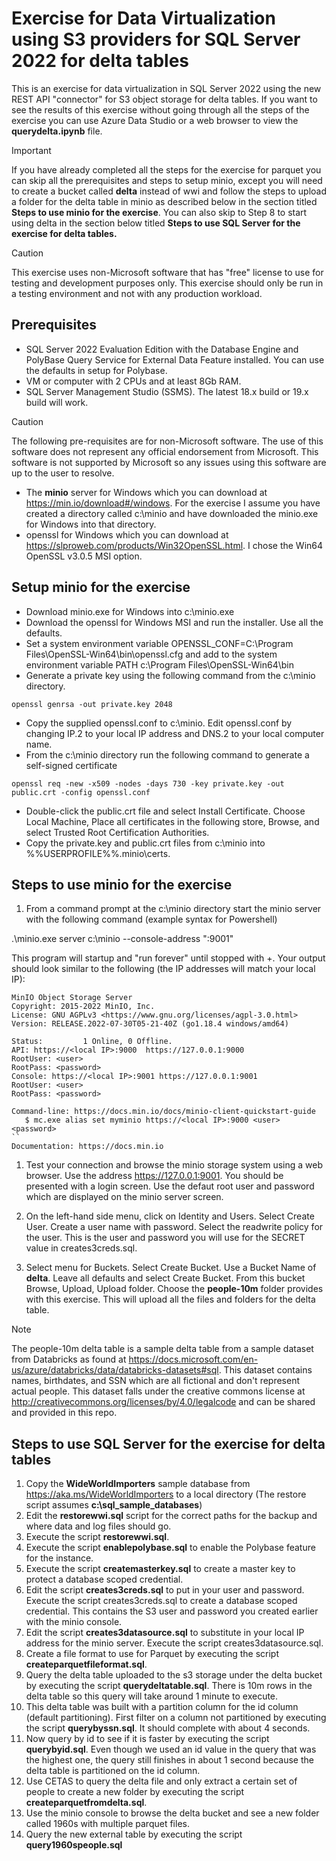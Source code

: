 # Exercise for Data Virtualization using S3 providers for SQL Server 2022 for delta tables

This is an exercise for data virtualization in SQL Server 2022 using the new REST API "connector" for S3 object storage for delta tables. If you want to see the results of this exercise without going through all the steps of the exercise you can use Azure Data Studio or a web browser to view the **querydelta.ipynb** file.

> [!IMPORTANT]
> If you have already completed all the steps for the exercise for parquet you can skip all the prerequisites and steps to setup minio, except you will need to create a bucket called **delta** instead of wwi and follow the steps to upload a folder for the delta table in minio as described below in the section titled **Steps to use minio for the exercise**. You can also skip to Step 8 to start using delta in the section below titled **Steps to use SQL Server for the exercise for delta tables.**

> [!CAUTION]
> This exercise uses non-Microsoft software that has "free" license to use for testing and development purposes only. This exercise should only be run in a testing environment and not with any production workload.
> 
## Prerequisites

- SQL Server 2022 Evaluation Edition with the Database Engine and PolyBase Query Service for External Data Feature installed. You can use the defaults in setup for Polybase.
- VM or computer with 2 CPUs and at least 8Gb RAM.
- SQL Server Management Studio (SSMS). The latest 18.x build or 19.x build will work.

> [!CAUTION]
> The following pre-requisites are for non-Microsoft software. The use of this software does not represent any official endorsement from Microsoft. This software is not supported by Microsoft so any issues using this software are up to the user to resolve.

- The **minio** server for Windows which you can download at https://min.io/download#/windows. For the exercise I assume you have created a directory called c:\minio and have downloaded the minio.exe for Windows into that directory.
- openssl for Windows which you can download at https://slproweb.com/products/Win32OpenSSL.html. I chose the Win64 OpenSSL v3.0.5 MSI option.

## Setup minio for the exercise

- Download minio.exe for Windows into c:\minio.exe
- Download the openssl for Windows MSI and run the installer. Use all the defaults.
- Set a system environment variable OPENSSL_CONF=C:\Program Files\OpenSSL-Win64\bin\openssl.cfg and add to the system environment variable PATH c:\Program Files\OpenSSL-Win64\bin
- Generate a private key using the following command from the c:\minio directory.

`openssl genrsa -out private.key 2048`

- Copy the supplied openssl.conf to c:\minio. Edit openssl.conf by changing IP.2 to your local IP address and DNS.2 to your local computer name.
- From the c:\minio directory run the following command to generate a self-signed certificate

`openssl req -new -x509 -nodes -days 730 -key private.key -out public.crt -config openssl.conf`

- Double-click the public.crt file and select Install Certificate. Choose Local Machine, Place all certificates in the following store, Browse, and select Trusted Root Certification Authorities.
- Copy the private.key and public.crt files from c:\minio into %%USERPROFILE%%\.minio\certs.

## Steps to use minio for the exercise

1. From a command prompt at the c:\minio directory start the minio server with the following command (example syntax for Powershell)

.\minio.exe server c:\minio --console-address ":9001"

This program will startup and "run forever" until stopped with <Ctrl>+<C>. Your output should look similar to the following (the IP addresses will match your local IP):

```
MinIO Object Storage Server
Copyright: 2015-2022 MinIO, Inc.
License: GNU AGPLv3 <https://www.gnu.org/licenses/agpl-3.0.html>
Version: RELEASE.2022-07-30T05-21-40Z (go1.18.4 windows/amd64)

Status:         1 Online, 0 Offline.
API: https://<local IP>:9000  https://127.0.0.1:9000
RootUser: <user>
RootPass: <password>
Console: https://<local IP>:9001 https://127.0.0.1:9001
RootUser: <user>
RootPass: <password>

Command-line: https://docs.min.io/docs/minio-client-quickstart-guide
   $ mc.exe alias set myminio https://<local IP>:9000 <user> <password>
``
Documentation: https://docs.min.io
```
1. Test your connection and browse the minio storage system using a web browser. Use the address https://127.0.0.1:9001. You should be presented with a login screen. Use the defaut root user and password which are displayed on the minio server screen.

1. On the left-hand side menu, click on Identity and Users. Select Create User. Create a user name with password. Select the readwrite policy for the user. This is the user and password you will use for the SECRET value in creates3creds.sql.

1. Select menu for Buckets. Select Create Bucket. Use a Bucket Name of **delta**. Leave all defaults and select Create Bucket. From this bucket Browse, Upload, Upload folder. Choose the **people-10m** folder provides with this exercise. This will upload all the files and folders for the delta table.

> [!NOTE]
> The people-10m delta table is a sample delta table from a sample dataset from Databricks as found at https://docs.microsoft.com/en-us/azure/databricks/data/databricks-datasets#sql. This dataset contains names, birthdates, and SSN which are all fictional and don't represent actual people. This dataset falls under the creative commons license at http://creativecommons.org/licenses/by/4.0/legalcode and can be shared and provided in this repo.

## Steps to use SQL Server for the exercise for delta tables

1. Copy the **WideWorldImporters** sample database from https://aka.ms/WideWorldImporters to a local directory (The restore script assumes **c:\sql_sample_databases**)
1. Edit the **restorewwi.sql** script for the correct paths for the backup and where data and log files should go.
1. Execute the script **restorewwi.sql**.
1. Execute the script **enablepolybase.sql** to enable the Polybase feature for the instance.
1. Execute the script **createmasterkey.sql** to create a master key to protect a database scoped credential.
1. Edit the script **creates3creds.sql** to put in your user and password. Execute the script creates3creds.sql to create a database scoped credential. This contains the S3 user and password you created earlier with the minio console.
1. Edit the script **creates3datasource.sql** to substitute in your local IP address for the minio server. Execute the script creates3datasource.sql.
1. Create a file format to use for Parquet by executing the script **createparquetfileformat.sql**.
1. Query the delta table uploaded to the s3 storage under the delta bucket by executing the script **querydeltatable.sql**. There is 10m rows in the delta table so this query will take around 1 minute to execute.
1. This delta table was built with a partition column for the id column (default partitioning). First filter on a column not partitioned by executing the script **querybyssn.sql**. It should complete with about 4 seconds.
1. Now query by id to see if it is faster by executing the script **querybyid.sql**. Even though we used an id value in the query that was the highest one, the query still finishes in about 1 second because the delta table is partitioned on the id column.
1. Use CETAS to query the delta file and only extract a certain set of people to create a new folder by executing the script **createparquetfromdelta.sql**.
1. Use the minio console to browse the delta bucket and see a new folder called 1960s with multiple parquet files.
1. Query the new external table by executing the script **query1960speople.sql**